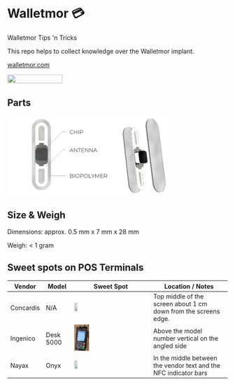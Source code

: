 # Walletmor 💳
Walletmor Tips 'n Tricks

This repo helps to collect knowledge over the Walletmor implant.

[walletmor.com](walletmor.com])


<img src="https://github.com/DRIgnazGortngschirl/walletmor/blob/main/Light_Effect_on_circuit_board.gif" width="50%" height="50%"/>


## Parts

<img src="https://github.com/DRIgnazGortngschirl/walletmor/blob/main/walletmor-parts.png" width="50%" height="50%"/><img src="https://github.com/DRIgnazGortngschirl/walletmor/blob/main/walletmor-parts1.png" width="23.42%" height="23.42%"/>



## Size & Weigh
Dimensions: approx. 0.5 mm x 7 mm x 28 mm

Weigh: < 1 gram


## Sweet spots on POS Terminals
| Vendor       | Model     | Sweet Spot                                                                                                                   | Location / Notes                                                 |
|--------------|-----------|------------------------------------------------------------------------------------------------------------------------------|------------------------------------------------------------------|
| Concardis    | N/A       | <img src="https://github.com/DRIgnazGortngschirl/walletmor/blob/main/img/concardis-na.png" width="20%" height="20%"/>        | Top middle of the screen about 1 cm down from the screens edge.  | 
| Ingenico     | Desk 5000 | <img src="https://github.com/DRIgnazGortngschirl/walletmor/blob/main/img/ingenico-desk5000.png" width="20%" height="20%"/>   | Above the model number vertical on the angled side               | 
| Nayax        | Onyx      | <img src="https://github.com/DRIgnazGortngschirl/walletmor/blob/main/img/nayax-onyx.png" width="20%" height="20%"/>          | In the middle between the vendor text and the NFC indicator bars | 




